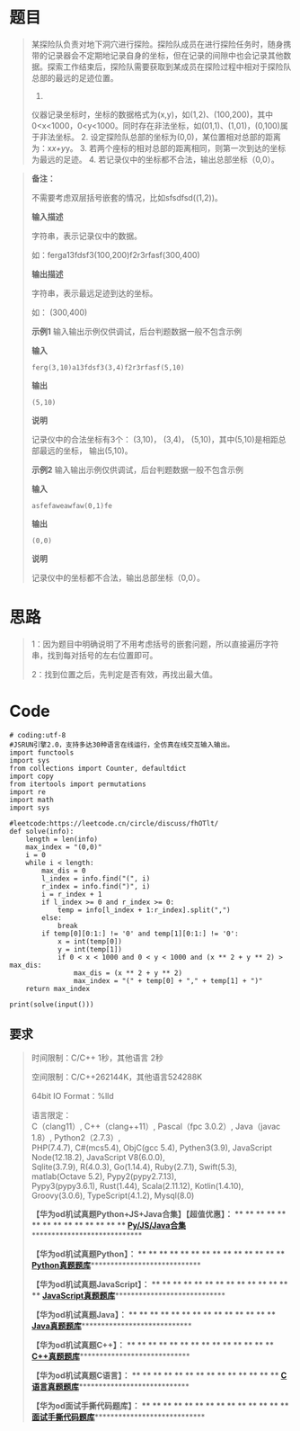 # 题目

>
> 某探险队负责对地下洞穴进行探险。探险队成员在进行探险任务时，随身携带的记录器会不定期地记录自身的坐标，但在记录的间隙中也会记录其他数据。探索工作结束后，探险队需要获取到某成员在探险过程中相对于探险队总部的最远的足迹位置。
>
>   1.
> 仪器记录坐标时，坐标的数据格式为(x,y)，如(1,2)、(100,200)，其中0<x<1000，0<y<1000。同时存在非法坐标，如(01,1)、(1,01)，(0,100)属于非法坐标。
>   2. 设定探险队总部的坐标为(0,0)，某位置相对总部的距离为：x*x+y*y。
>   3. 若两个座标的相对总部的距离相同，则第一次到达的坐标为最远的足迹。
>   4. 若记录仪中的坐标都不合法，输出总部坐标（0,0）。
>

>
> **备注：**
>
> 不需要考虑双层括号嵌套的情况，比如sfsdfsd((1,2))。
>
> **输入描述**
>
> 字符串，表示记录仪中的数据。
>
> 如：ferga13fdsf3(100,200)f2r3rfasf(300,400)
>
> **输出描述**
>
> 字符串，表示最远足迹到达的坐标。
>
> 如： (300,400)
>
> **示例1** 输入输出示例仅供调试，后台判题数据一般不包含示例
>
> **输入**
>
> `ferg(3,10)a13fdsf3(3,4)f2r3rfasf(5,10)`
>
> **输出**
>
> `(5,10)`
>
> **说明**
>
> 记录仪中的合法坐标有3个： (3,10)， (3,4)， (5,10)，其中(5,10)是相距总部最远的坐标， 输出(5,10)。
>
> **示例2** 输入输出示例仅供调试，后台判题数据一般不包含示例
>
> **输入**
>
> `asfefaweawfaw(0,1)fe`
>
> **输出**
>
> `(0,0)`
>
> **说明**
>
> 记录仪中的坐标都不合法，输出总部坐标（0,0）。

# 思路

> 1：因为题目中明确说明了不用考虑括号的嵌套问题，所以直接遍历字符串，找到每对括号的左右位置即可。
>
> 2：找到位置之后，先判定是否有效，再找出最大值。

#

# Code

    
    
    # coding:utf-8
    #JSRUN引擎2.0，支持多达30种语言在线运行，全仿真在线交互输入输出。 
    import functools
    import sys
    from collections import Counter, defaultdict
    import copy
    from itertools import permutations
    import re
    import math
    import sys
    
    #leetcode:https://leetcode.cn/circle/discuss/fhOTlt/
    def solve(info):
        length = len(info)
        max_index = "(0,0)"
        i = 0
        while i < length:
            max_dis = 0
            l_index = info.find("(", i)
            r_index = info.find(")", i)
            i = r_index + 1
            if l_index >= 0 and r_index >= 0:
                temp = info[l_index + 1:r_index].split(",")
            else:
                break
            if temp[0][0:1:] != '0' and temp[1][0:1:] != '0':
                x = int(temp[0])
                y = int(temp[1])
                if 0 < x < 1000 and 0 < y < 1000 and (x ** 2 + y ** 2) > max_dis:
                    max_dis = (x ** 2 + y ** 2)
                    max_index = "(" + temp[0] + "," + temp[1] + ")"
        return max_index
    
    print(solve(input()))
    

## 要求

> 时间限制：C/C++ 1秒，其他语言 2秒
>
> 空间限制：C/C++262144K，其他语言524288K
>
> 64bit IO Format：%lld
>
> 语言限定：  
>  C（clang11）, C++（clang++11）, Pascal（fpc 3.0.2）, Java（javac 1.8）,
> Python2（2.7.3）,  
>  PHP(7.4.7), C#(mcs5.4), ObjC(gcc 5.4), Pythen3(3.9), JavaScript
> Node(12.18.2), JavaScript V8(6.0.0),  
>  Sqlite(3.7.9), R(4.0.3), Go(1.14.4), Ruby(2.7.1), Swift(5.3), matlab(Octave
> 5.2), Pypy2(pypy2.7.13),  
>  Pypy3(pypy3.6.1), Rust(1.44), Scala(2.11.12), Kotlin(1.4.10),
> Groovy(3.0.6), TypeScript(4.1.2), Mysql(8.0)
>
> **【华为od机试真题Python+JS+Java合集】【超值优惠】： ** ** ** ** ** ** ** ** ** ** ** ** **
> ** **[Py/JS/Java合集](https://blog.csdn.net/misayaaaaa/category_12258991.html
> "Py/JS/Java合集")********************************
>
> **【华为od机试真题Python】： ** ** ** ** ** ** ** ** ** ** ** ** ** **
> **[Python真题题库](https://blog.csdn.net/misayaaaaa/category_12111005.html
> "Python真题题库")********************************
>
> **【华为od机试真题JavaScript】： ** ** ** ** ** ** ** ** ** ** ** ** ** **
> **[JavaScript真题题库](https://blog.csdn.net/misayaaaaa/category_12199270.html
> "JavaScript真题题库")********************************
>
> **【华为od机试真题Java】： ** ** ** ** ** ** ** ** ** ** ** ** ** **
> **[Java真题题库](https://blog.csdn.net/misayaaaaa/category_12111006.html
> "Java真题题库")********************************
>
> **【华为od机试真题C++】： ** ** ** ** ** ** ** ** ** ** ** ** ** **
> **[C++真题题库](https://blog.csdn.net/misayaaaaa/category_12036814.html
> "C++真题题库")********************************
>
> **【华为od机试真题C语言】： ** ** ** ** ** ** ** ** ** ** ** ** ** **
> **[C语言真题题库](https://blog.csdn.net/misayaaaaa/category_12217917.html
> "C语言真题题库")********************************
>
> **【华为od面试手撕代码题库】： ** ** ** ** ** ** ** ** ** ** ** ** ** **
> **[面试手撕代码题库](https://renjie.blog.csdn.net/article/details/130419388
> "面试手撕代码题库")********************************

